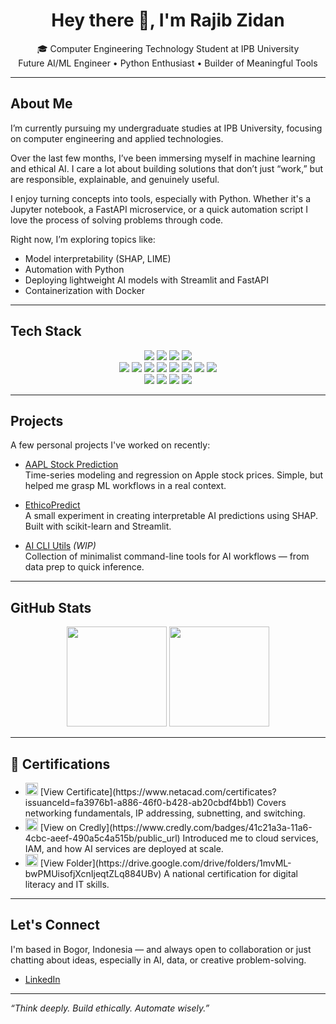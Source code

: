 <h1 align="center">Hey there 👋, I'm Rajib Zidan</h1>

<p align="center">
  🎓 Computer Engineering Technology Student at IPB University<br/>
   Future AI/ML Engineer • Python Enthusiast • Builder of Meaningful Tools
</p>

---

## About Me

I’m currently pursuing my undergraduate studies at IPB University, focusing on computer engineering and applied technologies.

Over the last few months, I’ve been immersing myself in machine learning and ethical AI. I care a lot about building solutions that don’t just “work,” but are responsible, explainable, and genuinely useful.

I enjoy turning concepts into tools, especially with Python. Whether it's a Jupyter notebook, a FastAPI microservice, or a quick automation script I love the process of solving problems through code.

Right now, I’m exploring topics like:

- Model interpretability (SHAP, LIME)
- Automation with Python
- Deploying lightweight AI models with Streamlit and FastAPI
- Containerization with Docker

---

## Tech Stack

<p align="center">
  <img src="https://img.shields.io/badge/Python-3776AB?style=for-the-badge&logo=python&logoColor=white"/>
  <img src="https://img.shields.io/badge/C++-00599C?style=for-the-badge&logo=cplusplus&logoColor=white"/>
  <img src="https://img.shields.io/badge/JavaScript-F7DF1E?style=for-the-badge&logo=javascript&logoColor=black"/>
  <img src="https://img.shields.io/badge/SQL-003B57?style=for-the-badge&logo=sqlite&logoColor=white"/>
  <br/>
  <img src="https://img.shields.io/badge/scikit--learn-F7931E?style=for-the-badge&logo=scikit-learn&logoColor=white"/>
  <img src="https://img.shields.io/badge/Pandas-150458?style=for-the-badge&logo=pandas&logoColor=white"/>
  <img src="https://img.shields.io/badge/Numpy-013243?style=for-the-badge&logo=numpy&logoColor=white"/>
  <img src="https://img.shields.io/badge/Matplotlib-11557C?style=for-the-badge&logo=plotly&logoColor=white"/>
  <img src="https://img.shields.io/badge/FastAPI-005571?style=for-the-badge&logo=fastapi&logoColor=white"/>
  <img src="https://img.shields.io/badge/Streamlit-FF4B4B?style=for-the-badge&logo=streamlit&logoColor=white"/>
  <img src="https://img.shields.io/badge/Jupyter-F37626?style=for-the-badge&logo=jupyter&logoColor=white"/>
  <img src="https://img.shields.io/badge/Docker-2496ED?style=for-the-badge&logo=docker&logoColor=white"/>
  <br/>
  <img src="https://img.shields.io/badge/VSCode-007ACC?style=for-the-badge&logo=visual-studio-code&logoColor=white"/>
  <img src="https://img.shields.io/badge/Git-F05032?style=for-the-badge&logo=git&logoColor=white"/>
  <img src="https://img.shields.io/badge/GitHub-181717?style=for-the-badge&logo=github&logoColor=white"/>
  <img src="https://img.shields.io/badge/Postman-FF6C37?style=for-the-badge&logo=postman&logoColor=white"/>
</p>

---

## Projects

A few personal projects I've worked on recently:

- [AAPL Stock Prediction](https://github.com/jbunnnn/Analysis-and-Prediction-of-Apple-AAPL--)  
  Time-series modeling and regression on Apple stock prices. Simple, but helped me grasp ML workflows in a real context.

- [EthicoPredict](https://github.com/jbunnnn/EthicoPredict)  
  A small experiment in creating interpretable AI predictions using SHAP. Built with scikit-learn and Streamlit.

- [AI CLI Utils](https://github.com/jbunnnn/ai-cli-utils) *(WIP)*  
  Collection of minimalist command-line tools for AI workflows — from data prep to quick inference.

---

## GitHub Stats

<p align="center">
  <img src="https://github-readme-stats.vercel.app/api?username=jbunnnn&show_icons=true&theme=react" height="160"/>
  <img src="https://github-readme-stats.vercel.app/api/top-langs/?username=jbunnnn&layout=compact&theme=react" height="160"/>
</p>

---


## 📄 Certifications

- <img src="https://img.shields.io/badge/Cisco-CCNA%201%20%26%202-1ba0d7?style=flat-square&logo=cisco&logoColor=white" height="20"/>  
  [View Certificate](https://www.netacad.com/certificates?issuanceId=fa3976b1-a886-46f0-b428-ab20cbdf4bb1)  
  Covers networking fundamentals, IP addressing, subnetting, and switching.

- <img src="https://img.shields.io/badge/AWS%20Cloud%20Academy-Foundations-F29100?style=flat-square&logo=amazonaws&logoColor=white" height="20"/>  
  [View on Credly](https://www.credly.com/badges/41c21a3a-11a6-4cbc-aeef-490a5c4a515b/public_url)  
  Introduced me to cloud services, IAM, and how AI services are deployed at scale.

- <img src="https://img.shields.io/badge/SIAMOLEC-Digital%20Competency-0c7f85?style=flat-square&logo=internet-explorer&logoColor=white" height="20"/>  
  [View Folder](https://drive.google.com/drive/folders/1mvML-bwPMUisofjXcnIjeqtZLq884UBv)  
  A national certification for digital literacy and IT skills.

---


## Let's Connect

I'm based in Bogor, Indonesia — and always open to collaboration or just chatting about ideas, especially in AI, data, or creative problem-solving.

- [LinkedIn](https://www.linkedin.com/in/rajib-zidan-rusdiansyah-7966ab2b3)

---

_“Think deeply. Build ethically. Automate wisely.”_
